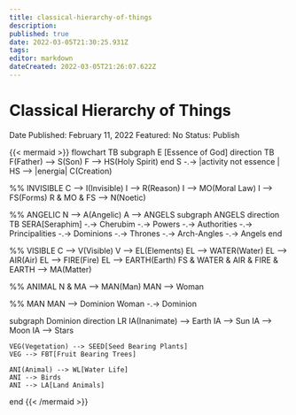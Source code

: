 ```yaml
---
title: classical-hierarchy-of-things
description: 
published: true
date: 2022-03-05T21:30:25.931Z
tags: 
editor: markdown
dateCreated: 2022-03-05T21:26:07.622Z
---
```


# Classical Hierarchy of Things

Date Published: February 11, 2022
Featured: No
Status: Publish

{{< mermaid >}}
flowchart TB
subgraph E [Essence of God]
direction TB
F(Father) --> S(Son)
F --> HS(Holy Spirit)
end
S -.-> |activity not essence | HS
--> |energia| C(Creation)

%% INVISIBLE
C --> I(Invisible)
I --> R(Reason)
I --> MO(Moral Law)
I --> FS(Forms)
R & MO & FS --> N(Noetic)

%% ANGELIC
N --> A(Angelic)
A --> ANGELS
subgraph ANGELS
direction TB
SERA[Seraphim] -.-> Cherubim
-.-> Powers
-.-> Authorities
-.-> Principalities
-.-> Dominions
-.-> Thrones
-.-> Arch-Angles
-.-> Angels
end

%% VISIBLE
C --> V(Visible)
V --> EL(Elements)
EL --> WATER(Water)
EL --> AIR(Air)
EL --> FIRE(Fire)
EL --> EARTH(Earth)
FS & WATER & AIR & FIRE & EARTH --> MA(Matter)

%% ANIMAL
N & MA --> MAN(Man)
MAN --> Woman

%% MAN
MAN --> Dominion
Woman -.-> Dominion

subgraph Dominion
direction LR
IA(Inanimate) --> Earth
IA --> Sun
IA --> Moon
IA --> Stars

    VEG(Vegetation) --> SEED[Seed Bearing Plants]
    VEG --> FBT[Fruit Bearing Trees]

    ANI(Animal) --> WL[Water Life]
    ANI --> Birds
    ANI --> LA[Land Animals]

end
{{< /mermaid >}}
